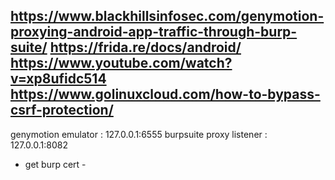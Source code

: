 https://www.blackhillsinfosec.com/genymotion-proxying-android-app-traffic-through-burp-suite/
https://frida.re/docs/android/
https://www.youtube.com/watch?v=xp8ufidc514
https://www.golinuxcloud.com/how-to-bypass-csrf-protection/
---------------------------------------------------------------------
genymotion emulator : 127.0.0.1:6555
burpsuite proxy listener : 127.0.0.1:8082

- get burp cert -


